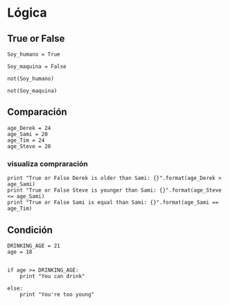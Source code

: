 # Lógica

## True or False
~~~
Soy_humano = True

Soy_maquina = False

not(Soy_humano)

not(Soy_maquina)
~~~
## Comparación
~~~
age_Derek = 24
age_Sami = 20
age_Tim = 24
age_Steve = 20
~~~

### visualiza compraración
~~~
print "True or False Derek is older than Sami: {}".format(age_Derek > age_Sami)
print "True or False Steve is younger than Sami: {}".format(age_Steve <= age_Sami)
print "True or False Sami is equal than Sami: {}".format(age_Sami == age_Tim)
~~~


## Condición
~~~
DRINKING_AGE = 21
age = 18 


if age >= DRINKING_AGE:
    print "You can drink"

else:
    print "You're too young"

~~~

